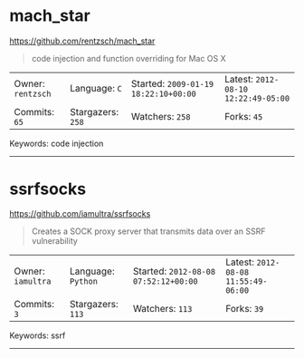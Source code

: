 # mach_star

https://github.com/rentzsch/mach_star
<blockquote>
code injection and function overriding for Mac OS X
</blockquote>

<table><tr>
<tr><td>Owner: <code>rentzsch</code></td>
    <td>Language: <code>C</code></td>
    <td>Started: <code>2009-01-19 18:22:10+00:00</code></td>
    <td>Latest: <code>2012-08-10 12:22:49-05:00</code></td></tr>
<tr><td>Commits: <code>65</code></td>
    <td>Stargazers: <code>258</code></td>
    <td>Watchers: <code>258</code></td>
    <td>Forks: <code>45</code></td></tr>
</table>
Keywords: code injection

---

# ssrfsocks

https://github.com/iamultra/ssrfsocks
<blockquote>
Creates a SOCK proxy server that transmits data over an SSRF vulnerability
</blockquote>

<table><tr>
<tr><td>Owner: <code>iamultra</code></td>
    <td>Language: <code>Python</code></td>
    <td>Started: <code>2012-08-08 07:52:12+00:00</code></td>
    <td>Latest: <code>2012-08-08 11:55:49-06:00</code></td></tr>
<tr><td>Commits: <code>3</code></td>
    <td>Stargazers: <code>113</code></td>
    <td>Watchers: <code>113</code></td>
    <td>Forks: <code>39</code></td></tr>
</table>
Keywords: ssrf

---

